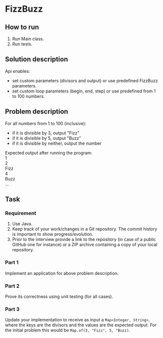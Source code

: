 # FizzBuzz

## How to run
1. Run Main class.
2. Run tests.

## Solution description
Api enables:
- set custom parameters (divisors and output) or use predefined FizzBuzz parameters.
- set custom loop parameters (begin, end, step) or use predefined from 1 to 100 numbers.

## Problem description

For all numbers from 1 to 100 (inclusive):
* if it is divisible by 3, output "Fizz"
* if it is divisible by 5, output "Buzz"
* if it is divisible by neither, output the number

Expected output after running the program:
<br/>1
<br/>2
<br/>Fizz
<br/>4
<br/>Buzz
<br/>...

## Task

### Requirement

1. Use Java.
2. Keep track of your work/changes in a Git repository. The commit history is
   important to show progress/evolution.
3. Prior to the interview provide a link to the repository (in case of a public
   GitHub one for instance) or a ZIP archive containing a copy of your local
   repository.

### Part 1

Implement an application for above problem description.

### Part 2

Prove its correctness using unit testing (for all cases).

### Part 3

Update your implementation to receive as input a `Map<Integer, String>`, where
the keys are the divisors and the values are the expected output. For the
initial problem this would be `Map.of(3, "Fizz", 5, "Buzz)`.
